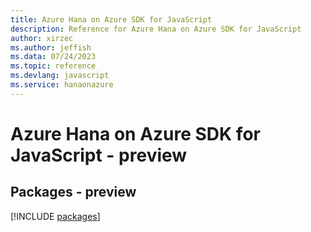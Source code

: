 ```yaml
---
title: Azure Hana on Azure SDK for JavaScript
description: Reference for Azure Hana on Azure SDK for JavaScript
author: xirzec
ms.author: jeffish
ms.data: 07/24/2023
ms.topic: reference
ms.devlang: javascript
ms.service: hanaonazure
---
```

# Azure Hana on Azure SDK for JavaScript - preview
## Packages - preview
[!INCLUDE [packages](hana-on-azure-index.md)]